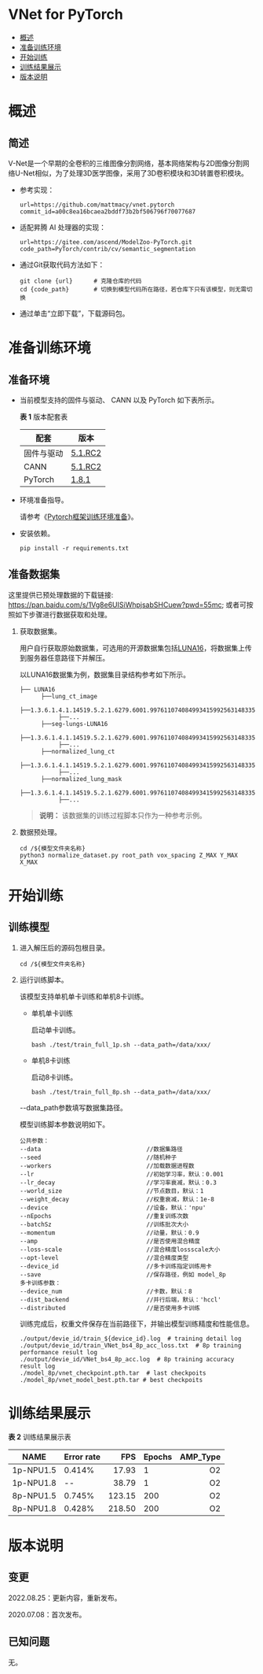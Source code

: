# VNet for PyTorch

-   [概述](概述.md)
-   [准备训练环境](准备训练环境.md)
-   [开始训练](开始训练.md)
-   [训练结果展示](训练结果展示.md)
-   [版本说明](版本说明.md)


# 概述

## 简述

V-Net是一个早期的全卷积的三维图像分割网络，基本网络架构与2D图像分割网络U-Net相似，为了处理3D医学图像，采用了3D卷积模块和3D转置卷积模块。

- 参考实现：

  ```
  url=https://github.com/mattmacy/vnet.pytorch
  commit_id=a00c8ea16bcaea2bddf73b2bf506796f70077687
  ```

- 适配昇腾 AI 处理器的实现：

  ```
  url=https://gitee.com/ascend/ModelZoo-PyTorch.git
  code_path=PyTorch/contrib/cv/semantic_segmentation
  ```
  
- 通过Git获取代码方法如下：

  ```
  git clone {url}      # 克隆仓库的代码
  cd {code_path}       # 切换到模型代码所在路径，若仓库下只有该模型，则无需切换
  ```
  
- 通过单击“立即下载”，下载源码包。

# 准备训练环境

## 准备环境

- 当前模型支持的固件与驱动、 CANN 以及 PyTorch 如下表所示。

  **表 1**  版本配套表

  | 配套       | 版本                                                         |
  | ---------- | ------------------------------------------------------------ |
  | 固件与驱动 | [5.1.RC2](https://www.hiascend.com/hardware/firmware-drivers?tag=commercial) |
  | CANN       | [5.1.RC2](https://www.hiascend.com/software/cann/commercial?version=5.1.RC2) |
  | PyTorch    | [1.8.1](https://gitee.com/ascend/pytorch/tree/master/) |

- 环境准备指导。

  请参考《[Pytorch框架训练环境准备](https://www.hiascend.com/document/detail/zh/ModelZoo/pytorchframework/ptes)》。
  
- 安装依赖。

  ```
  pip install -r requirements.txt
  ```


## 准备数据集

这里提供已预处理数据的下载链接: https://pan.baidu.com/s/1Vg8e6UISiWhpjsabSHCuew?pwd=55mc; 或者可按照如下步骤进行数据获取和处理。

1. 获取数据集。

   用户自行获取原始数据集，可选用的开源数据集包括[LUNA16](https://luna16.grand-challenge.org/Download/)，将数据集上传到服务器任意路径下并解压。

   以LUNA16数据集为例，数据集目录结构参考如下所示。

   ```
   ├── LUNA16
         ├──lung_ct_image
              ├──1.3.6.1.4.1.14519.5.2.1.6279.6001.997611074084993415992563148335.mhd                    
              ├──...                     
         ├──seg-lungs-LUNA16
              ├──1.3.6.1.4.1.14519.5.2.1.6279.6001.997611074084993415992563148335.mhd
              ├──...    
         ├──normalized_lung_ct
              ├──1.3.6.1.4.1.14519.5.2.1.6279.6001.997611074084993415992563148335.mhd                    
              ├──...                     
         ├──normalized_lung_mask
              ├──1.3.6.1.4.1.14519.5.2.1.6279.6001.997611074084993415992563148335.mhd
              ├──...                                      
   ```

   > **说明：** 
   >该数据集的训练过程脚本只作为一种参考示例。

2. 数据预处理。
    ```
    cd /${模型文件夹名称}
    python3 normalize_dataset.py root_path vox_spacing Z_MAX Y_MAX X_MAX
    ```
    

<!-- ## 获取预训练模型（可选）

请参考原始仓库上的README.md进行预训练模型获取。将获取的bert\_base\_uncased预训练模型放至在源码包根目录下新建的“temp/“目录下。 -->

# 开始训练

## 训练模型

1. 进入解压后的源码包根目录。

   ```
   cd /${模型文件夹名称}
   ```

2. 运行训练脚本。

   该模型支持单机单卡训练和单机8卡训练。

   - 单机单卡训练

     启动单卡训练。

     ```
     bash ./test/train_full_1p.sh --data_path=/data/xxx/    
     ```

   - 单机8卡训练

     启动8卡训练。

     ```
     bash ./test/train_full_8p.sh --data_path=/data/xxx/   
     ```

   --data\_path参数填写数据集路径。

   模型训练脚本参数说明如下。

   ```
   公共参数：
   --data                              //数据集路径
   --seed                              //随机种子
   --workers                           //加载数据进程数      
   --lr                                //初始学习率，默认：0.001
   --lr_decay                          //学习率衰减，默认：0.3
   --world_size                        //节点数目，默认：1
   --weight_decay                      //权重衰减，默认：1e-8
   --device                            //设备，默认：'npu'
   --nEpochs                           //重复训练次数
   --batchSz                           //训练批次大小
   --momentum                          //动量，默认：0.9
   --amp                               //是否使用混合精度
   --loss-scale                        //混合精度lossscale大小
   --opt-level                         //混合精度类型
   --device_id                         //多卡训练指定训练用卡
   --save                              //保存路径，例如 model_8p
   多卡训练参数：
   --device_num                        //卡数，默认：8
   --dist_backend                      //并行后端，默认：'hccl'
   --distributed                       //是否使用多卡训练
   ```
   
   训练完成后，权重文件保存在当前路径下，并输出模型训练精度和性能信息。
    ```
    ./output/devie_id/train_${device_id}.log  # training detail log
    ./output/devie_id/train_VNet_bs4_8p_acc_loss.txt  # 8p training performance result log
    ./output/devie_id/VNet_bs4_8p_acc.log  # 8p training accuracy result log
    ./model_8p/vnet_checkpoint.pth.tar  # last checkpoits
    ./model_8p/vnet_model_best.pth.tar # best checkpoits
    ```

# 训练结果展示

**表 2**  训练结果展示表

| NAME    | Error rate |  FPS | Epochs | AMP_Type |
| ------- | ----- | ---: | ------ | -------: |
| 1p-NPU1.5 | 0.414%    |  17.93 | 1      |        O2|
| 1p-NPU1.8  | --   | 38.79 | 1      |       O2 |
| 8p-NPU1.5 | 0.745% | 123.15 | 200    |     O2 |
| 8p-NPU1.8  | 0.428% | 218.50 | 200    |       O2 |


# 版本说明

## 变更

2022.08.25：更新内容，重新发布。

2020.07.08：首次发布。

## 已知问题

无。











